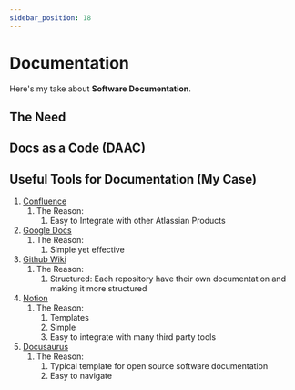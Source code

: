 ```yaml
---
sidebar_position: 18
---
```


# Documentation

Here's my take about **Software Documentation**.

## The Need

## Docs as a Code (DAAC)

## Useful Tools for Documentation (My Case)
1. [Confluence](https://www.atlassian.com/software/confluence)
   1. The Reason:
      1. Easy to Integrate with other Atlassian Products
2. [Google Docs](https://www.google.com/docs/about/)
   1. The Reason:
      1. Simple yet effective
3. [Github Wiki](https://docs.github.com/en/communities/documenting-your-project-with-wikis)
   1. The Reason:
      1. Structured: Each repository have their own documentation and making it more structured
4. [Notion](https://www.notion.so/product)
   1. The Reason:
      1. Templates
      2. Simple
      3. Easy to integrate with many third party tools
5. [Docusaurus](https://docusaurus.io/)
   1. The Reason:
      1. Typical template for open source software documentation
      2. Easy to navigate

